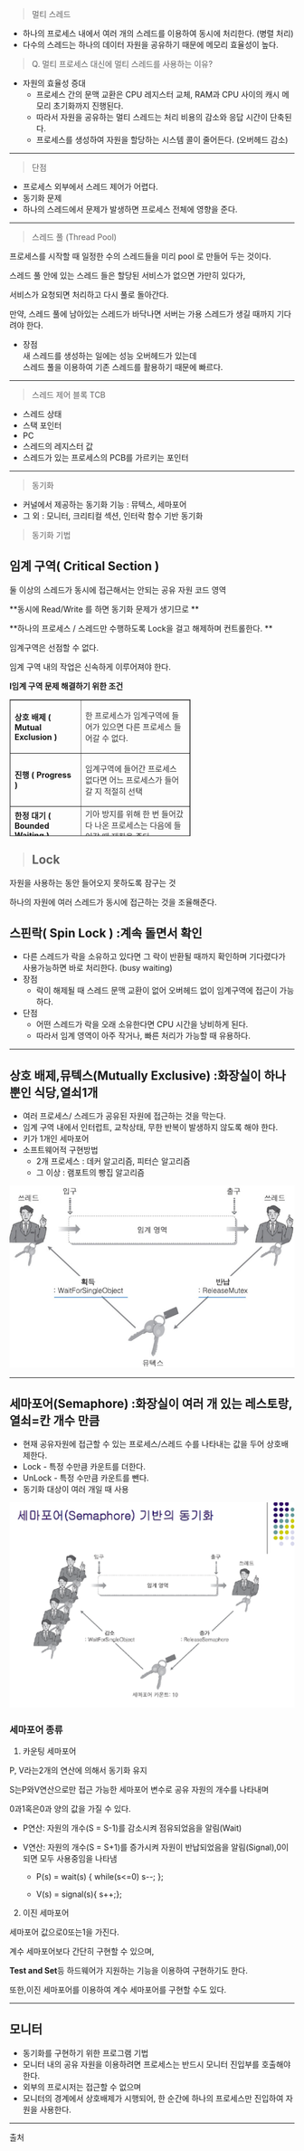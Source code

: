 > 멀티 스레드

-   하나의 프로세스 내에서 여러 개의 스레드를 이용하여 동시에 처리한다. (병렬 처리)
-   다수의 스레드는 하나의 데이터 자원을 공유하기 때문에 메모리 효율성이 높다. 

> Q. 멀티 프로세스 대신에 멀티 스레드를 사용하는 이유?

-   자원의 효율성 증대
    -   프로세스 간의 문맥 교환은 CPU 레지스터 교체, RAM과 CPU 사이의 캐시 메모리 초기화까지 진행된다. 
    -   따라서 자원을 공유하는 멀티 스레드는 처리 비용의 감소와 응답 시간이 단축된다. 
    -   프로세스를 생성하여 자원을 할당하는 시스템 콜이 줄어든다. (오버헤드 감소)

---

> 단점

-   프로세스 외부에서 스레드 제어가 어렵다. 
-   동기화 문제 
-   하나의 스레드에서 문제가 발생하면 프로세스 전체에 영향을 준다. 

---

> 스레드 풀 (Thread Pool)

프로세스를 시작할 때 일정한 수의 스레드들을 미리 pool 로 만들어 두는 것이다. 

스레드 풀 안에 있는 스레드 들은 할당된 서비스가 없으면 가만히 있다가, 

서비스가 요청되면 처리하고 다시 풀로 돌아간다. 

만약, 스레드 풀에 남아있는 스레드가 바닥나면 서버는 가용 스레드가 생길 때까지 기다려야 한다. 

-   장점   
    새 스레드를 생성하는 일에는 성능 오버헤드가 있는데   
    스레드 풀을 이용하여 기존 스레드를 활용하기 때문에 빠르다. 

---

> 스레드 제어 블록 TCB

-   스레드 상태
-   스택 포인터
-   PC
-   스레드의 레지스터 값
-   스레드가 있는 프로세스의 PCB를 가르키는 포인터 

---

> 동기화

-   커널에서 제공하는 동기화 기능 : 뮤텍스, 세마포어 
-   그 외 : 모니터, 크리티컬 섹션, 인터락 함수 기반 동기화

> 동기화 기법

## 임계 구역( Critical Section )

둘 이상의 스레드가 동시에 접근해서는 안되는 공유 자원 코드 영역

**동시에 Read/Write 를 하면 동기화 문제가 생기므로 **

**하나의 프로세스 / 스레드만 수행하도록 Lock을 걸고 해제하며 컨트롤한다. **

임계구역은 선점할 수 없다.

임계 구역 내의 작업은 신속하게 이루어져야 한다. 

**l임계 구역 문제 해결하기 위한 조건**

<table style="border-collapse: collapse; width: 63.3957%; height: 242px;" border="1" data-ke-style="style4"><tbody><tr><td><b>상호 배제<span><span>&nbsp;</span>( Mutual Exclusion )</span></b></td><td><p><span style="color: #333333;">한 프로세스가 임계구역에 들어가 있으면<span>&nbsp;</span></span><span style="color: #333333;">다른 프로세스 들어갈 수 없다</span><span style="color: #333333;">.</span></p></td></tr><tr><td><b>진행 ( Progress )<span>&nbsp;</span></b></td><td><p><span style="color: #333333;">임계구역에 들어간 프로세스 없다면<span>&nbsp;</span></span><span style="color: #333333;">어느 프로세스가 들어갈 지 적절히 선택</span></p></td></tr><tr><td><b>한정 대기 ( Bounded Waiting )</b></td><td><span style="color: #333333;">기아 방지를 위해 한 번 들어갔다 나온 프로세스는 다음에 들어갈 때 제한을 준다</span><span style="color: #333333;">.</span></td></tr></tbody></table>

> ## Lock

자원을 사용하는 동안 들어오지 못하도록 잠구는 것

하나의 자원에 여러 스레드가 동시에 접근하는 것을 조율해준다.

## 스핀락( Spin Lock ) :계속 돌면서 확인

-   다른 스레드가 락을 소유하고 있다면 그 락이 반환될 때까지 확인하며 기다렸다가   
    사용가능하면 바로 처리한다. (busy waiting) 
-   장점
    -   락이 해제될 때 스레드 문맥 교환이 없어 오버헤드 없이 임계구역에 접근이 가능하다. 
-   단점
    -   어떤 스레드가 락을 오래 소유한다면 CPU 시간을 낭비하게 된다.
    -   따라서 임계 영역이 아주 작거나, 빠른 처리가 가능할 때 유용하다. 

---

## 상호 배제,뮤텍스(Mutually Exclusive) :화장실이 하나 뿐인 식당,열쇠1개

-   여러 프로세스/ 스레드가 공유된 자원에 접근하는 것을 막는다. 
-   임계 구역 내에서 인터럽트, 교착상태, 무한 반복이 발생하지 않도록 해야 한다. 
-   키가 1개인 세마포어 
-   소프트웨어적 구현방법  
    -   2개 프로세스 : 데커 알고리즘, 피터슨 알고리즘
    -   그 이상 : 램포트의 빵집 알고리즘 

![mutex](./img/mutex.jfif)

---
## 세마포어(Semaphore) :화장실이 여러 개 있는 레스토랑,열쇠\=칸 개수 만큼

-   현재 공유자원에 접근할 수 있는 프로세스/스레드 수를 나타내는 값을 두어 상호배제한다.
-   Lock - 특정 수만큼 카운트를 더한다. 
-   UnLock - 특정 수만큼 카운트를 뺀다. 
-   동기화 대상이 여러 개일 때 사용 

![semaphore](./img/semaphore.png)

### 세마포어 종류

1) 카운팅 세마포어 

P, V라는2개의 연산에 의해서 동기화 유지

S는P와V연산으로만 접근 가능한 세마포어 변수로 공유 자원의 개수를 나타내며

0과1혹은0과 양의 값을 가질 수 있다.

- P연산: 자원의 개수(S = S-1)를 감소시켜 점유되었음을 알림(Wait)

- V연산: 자원의 개수(S = S+1)를 증가시켜 자원이 반납되었음을 알림(Signal),0이 되면 모두 사용중임을 나타냄

    - P(s) = wait(s) { while(s<=0) s--; };

    - V(s) = signal(s){ s++;};

2) 이진 세마포어

세마포어 값으로0또는1을 가진다.

계수 세마포어보다 간단히 구현할 수 있으며,

**Test and Set**등 하드웨어가 지원하는 기능을 이용하여 구현하기도 한다.

또한,이진 세마포어를 이용하여 계수 세마포어를 구현할 수도 있다.

---
## 모니터

-   동기화를 구현하기 위한 프로그램 기법 
-   모니터 내의 공유 자원을 이용하려면 프로세스는 반드시 모니터 진입부를 호출해야 한다.
-   외부의 프로시저는 접근할 수 없으며 
-   모니터의 경계에서 상호배제가 시행되어, 한 순간에 하나의 프로세스만 진입하여 자원을 사용한다. 

---

출처
